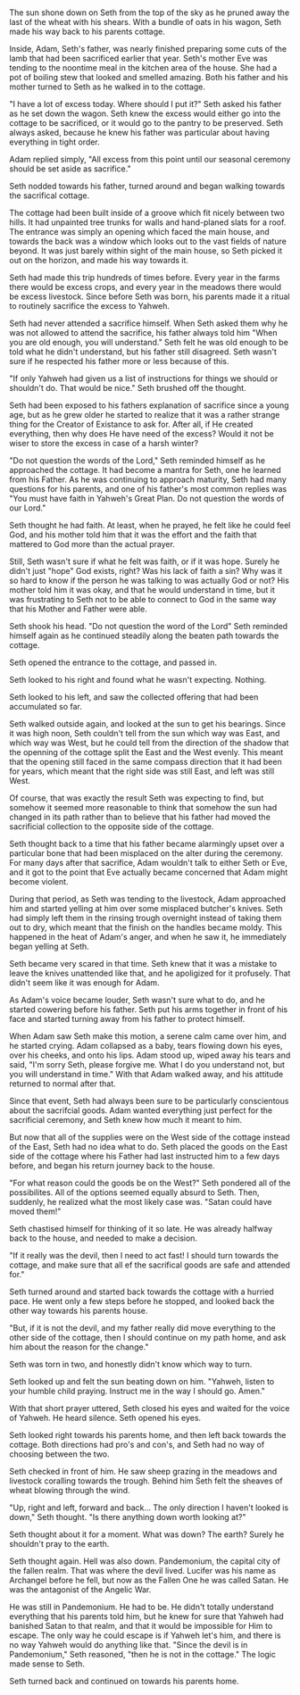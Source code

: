 # 
The sun shone down on Seth from the top of the sky as he pruned away the last
of the wheat with his shears. With a bundle of oats in his wagon, Seth made his
way back to his parents cottage.

Inside, Adam, Seth's father, was nearly finished preparing some cuts of the
lamb that had been sacrificed earlier that year. Seth's mother Eve was tending
to the noontime meal in the kitchen area of the house. She had a pot of boiling
stew that looked and smelled amazing. Both his father and his mother turned to
Seth as he walked in to the cottage.

"I have a lot of excess today. Where should I put it?" Seth asked his father as
he set down the wagon. Seth knew the excess would either go into the cottage to
be sacrificed, or it would go to the pantry to be preserved. Seth always asked,
because he knew his father was particular about having everything in tight
order.

Adam replied simply, "All excess from this point until our seasonal ceremony
should be set aside as sacrifice."

Seth nodded towards his father, turned around and began walking towards the
sacrifical cottage.

The cottage had been built inside of a groove which fit nicely between
two hills. It had unpainted tree trunks for walls and hand-planed slats for a
roof. The entrance was simply an opening which faced the main house, and
towards the back was a window which looks out to the vast fields of nature
beyond. It was just barely within sight of the main house, so Seth picked it
out on the horizon, and made his way towards it.

Seth had made this trip hundreds of times before. Every year in the farms
there would be excess crops, and every year in the meadows there would be
excess livestock. Since before Seth was born, his parents made it a ritual to
routinely sacrifice the excess to Yahweh.

Seth had never attended a sacrifice himself. When Seth asked them why he was
not allowed to attend the sacrifice, his father always told him "When you are
old enough, you will understand." Seth felt he was old enough to be told what
he didn't understand, but his father still disagreed. Seth wasn't sure if he
respected his father more or less because of this.

"If only Yahweh had given us a list of instructions for things we should or
shouldn't do. That would be nice." Seth brushed off the thought.

Seth had been exposed to his fathers explanation of sacrifice since a young
age, but as he grew older he started to realize that it was a rather strange
thing for the Creator of Existance to ask for. After all, if He created
everything, then why does He have need of the excess? Would it not be wiser to
store the excess in case of a harsh winter?

"Do not question the words of the Lord," Seth reminded himself as he approached
the cottage. It had become a mantra for Seth, one he learned from his Father.
As he was continuing to approach maturity, Seth had many questions for his
parents, and one of his father's most common replies was "You must have faith
in Yahweh's Great Plan. Do not question the words of our Lord."

Seth thought he had faith. At least, when he prayed, he felt like he could feel
God, and his mother told him that it was the effort and the faith that mattered
to God more than the actual prayer.

Still, Seth wasn't sure if what he felt was faith, or if it was hope. Surely he
didn't just "hope" God exists, right? Was his lack of faith a sin? Why was it
so hard to know if the person he was talking to was actually God or not? His
mother told him it was okay, and that he would understand in time, but it was
frustrating to Seth not to be able to connect to God in the same way that his
Mother and Father were able.

Seth shook his head. "Do not question the word of the Lord" Seth reminded
himself again as he continued steadily along the beaten path towards the
cottage.

Seth opened the entrance to the cottage, and passed in.

Seth looked to his right and found what he wasn't expecting. Nothing.

Seth looked to his left, and saw the collected offering that had been
accumulated so far.

Seth walked outside again, and looked at the sun to get his bearings. Since it
was high noon, Seth couldn't tell from the sun which way was East, and which
way was West, but he could tell from the direction of the shadow that the
openning of the cottage split the East and the West evenly. This meant that
the opening still faced in the same compass direction that it had been for
years, which meant that the right side was still East, and left was still West.

Of course, that was exactly the result Seth was expecting to find, but somehow
it seemed more reasonable to think that somehow the sun had changed in its
path rather than to believe that his father had moved the sacrificial
collection to the opposite side of the cottage.

Seth thought back to a time that his father became alarmingly upset over a
particular bone that had been misplaced on the alter during the ceremony. For
many days after that sacrifice, Adam wouldn't talk to either Seth or Eve, and
it got to the point that Eve actually became concerned that Adam might become
violent.

During that period, as Seth was tending to the livestock, Adam approached him
and started yelling at him over some misplaced butcher's knives. Seth had
simply left them in the rinsing trough overnight instead of taking them out to
dry, which meant that the finish on the handles became moldy. This happened in
the heat of Adam's anger, and when he saw it, he immediately began yelling at
Seth.

Seth became very scared in that time. Seth knew that it was a mistake to leave
the knives unattended like that, and he apoligized for it profusely. That
didn't seem like it was enough for Adam.

As Adam's voice became louder, Seth wasn't sure what to do, and he started
cowering before his father. Seth put his arms together in front of his face and
started turning away from his father to protect himself.

When Adam saw Seth make this motion, a serene calm came over him, and he
started crying. Adam collapsed as a baby, tears flowing down his eyes, over
his cheeks, and onto his lips. Adam stood up, wiped away his tears and said,
"I'm sorry Seth, please forgive me. What I do you understand not, but you will
understand in time." With that Adam walked away, and his attitude returned to
normal after that.

Since that event, Seth had always been sure to be particularly conscientous
about the sacrifcial goods. Adam wanted everything just perfect for the
sacrificial ceremony, and Seth knew how much it meant to him.

But now that all of the supplies were on the West side of the cottage instead
of the East, Seth had no idea what to do. Seth placed the goods on the East
side of the cottage where his Father had last instructed him to a few days
before, and began his return journey back to the house.

"For what reason could the goods be on the West?" Seth pondered all of the
possibilites. All of the options seemed equally absurd to Seth. Then, suddenly,
he realized what the most likely case was. "Satan could have moved them!"

Seth chastised himself for thinking of it so late. He was already halfway back
to the house, and needed to make a decision.

"If it really was the devil, then I need to act fast! I should turn towards the
cottage, and make sure that all ef the sacrifical goods are safe and attended
for."

Seth turned around and started back towards the cottage with a hurried pace. He
went only a few steps before he stopped, and looked back the other way towards
his parents house.

"But, if it is not the devil, and my father really did move everything to the
other side of the cottage, then I should continue on my path home, and ask him
about the reason for the change."

Seth was torn in two, and honestly didn't know which way to turn.

Seth looked up and felt the sun beating down on him. "Yahweh, listen to your
humble child praying. Instruct me in the way I should go. Amen."

With that short prayer uttered, Seth closed his eyes and waited for the voice
of Yahweh. He heard silence. Seth opened his eyes.

Seth looked right towards his parents home, and then left back towards the
cottage. Both directions had pro's and con's, and Seth had no way of choosing
between the two.

Seth checked in front of him. He saw sheep grazing in the meadows and livestock
coralling towards the trough. Behind him Seth felt the sheaves of wheat blowing
through the wind.

"Up, right and left, forward and back... The only direction I haven't looked is
down," Seth thought. "Is there anything down worth looking at?"

Seth thought about it for a moment. What was down? The earth? Surely he
shouldn't pray to the earth.

Seth thought again. Hell was also down. Pandemonium, the capital city of the
fallen realm. That was where the devil lived. Lucifer was his name as Archangel
before he fell, but now as the Fallen One he was called Satan. He was the
antagonist of the Angelic War. 

He was still in Pandemonium. He had to be. He didn't totally understand
everything that his parents told him, but he knew for sure that Yahweh had
banished Satan to that realm, and that it would be impossible for Him to
escape. The only way he could escape is if Yahweh let's him, and there is no
way Yahweh would do anything like that. "Since the devil is in Pandemonium,"
Seth reasoned, "then he is not in the cottage." The logic made sense to Seth.

Seth turned back and continued on towards his parents home.
